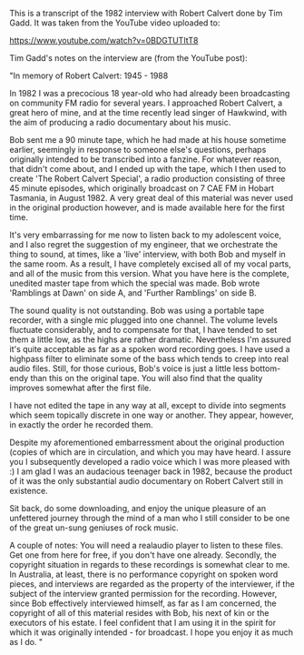 This is a transcript of the 1982 interview with Robert Calvert done by
Tim Gadd. It was taken from the YouTube video uploaded to:

https://www.youtube.com/watch?v=0BDGTUTItT8

Tim Gadd's notes on the interview are (from the YouTube post):

"In memory of Robert Calvert: 1945 - 1988

In 1982 I was a precocious 18 year-old who had already been broadcasting
on community FM radio for several years. I approached Robert Calvert, a
great hero of mine, and at the time recently lead singer of Hawkwind,
with the aim of producing a radio documentary about his music.

Bob sent me a 90 minute tape, which he had made at his house sometime
earlier, seemingly in response to someone else's questions, perhaps
originally intended to be transcribed into a fanzine. For whatever
reason, that didn't come about, and I ended up with the tape, which I
then used to create 'The Robert Calvert Special', a radio production
consisting of three 45 minute episodes, which originally broadcast on 7
CAE FM in Hobart Tasmania, in August 1982. A very great deal of this
material was never used in the original production however, and is made
available here for the first time.

It's very embarrassing for me now to listen back to my adolescent voice,
and I also regret the suggestion of my engineer, that we orchestrate the
thing to sound, at times, like a 'live' interview, with both Bob and
myself in the same room. As a result, I have completely excised all of
my vocal parts, and all of the music from this version. What you have
here is the complete, unedited master tape from which the special was
made. Bob wrote 'Ramblings at Dawn' on side A, and 'Further Ramblings'
on side B.

The sound quality is not outstanding. Bob was using a portable tape
recorder, with a single mic plugged into one channel. The volume levels
fluctuate considerably, and to compensate for that, I have tended to set
them a little low, as the highs are rather dramatic. Nevertheless I'm
assured it's quite acceptable as far as a spoken word recording goes. I
have used a highpass filter to eliminate some of the bass which tends to
creep into real audio files. Still, for those curious, Bob's voice is
just a little less bottom-endy than this on the original tape. You will
also find that the quality improves somewhat after the first file.

I have not edited the tape in any way at all, except to divide into
segments which seem topically discrete in one way or another. They
appear, however, in exactly the order he recorded them.

Despite my aforementioned embarressment about the original production
(copies of which are in circulation, and which you may have heard. I
assure you I subsequently developed a radio voice which I was more
pleased with :) I am glad I was an audacious teenager back in 1982,
because the product of it was the only substantial audio documentary on
Robert Calvert still in existence.

Sit back, do some downloading, and enjoy the unique pleasure of an
unfettered journey through the mind of a man who I still consider to be
one of the great un-sung geniuses of rock music.

A couple of notes: You will need a realaudio player to listen to these
files. Get one from here for free, if you don't have one already.
Secondly, the copyright situation in regards to these recordings is
somewhat clear to me. In Australia, at least, there is no performance
copyright on spoken word pieces, and interviews are regarded as the
property of the interviewer, if the subject of the interview granted
permission for the recording. However, since Bob effectively interviewed
himself, as far as I am concerned, the copyright of all of this material
resides with Bob, his next of kin or the executors of his estate. I feel
confident that I am using it in the spirit for which it was originally
intended - for broadcast. I hope you enjoy it as much as I do. "